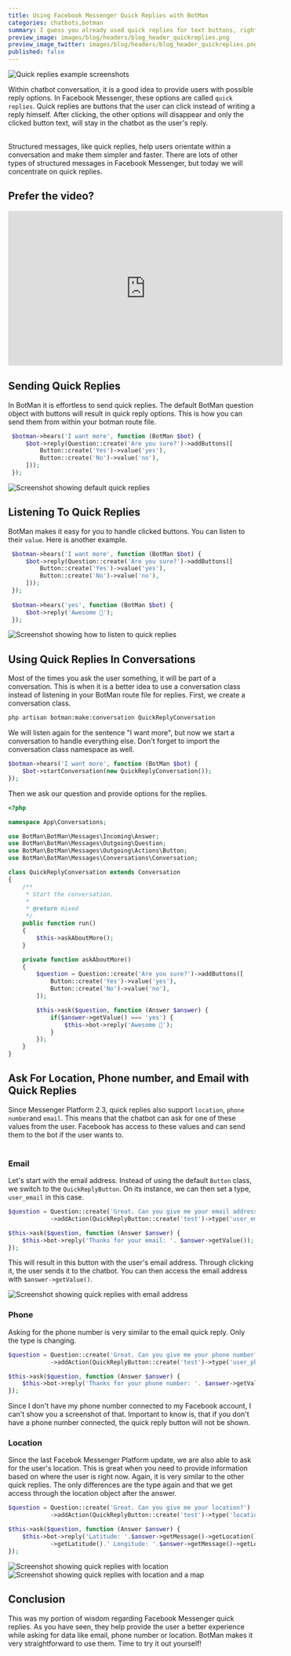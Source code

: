 ```yaml
---
title: Using Facebook Messenger Quick Replies with BotMan
categories: chatbots,botman
summary: I guess you already used quick replies for text buttons, right? But did you know that you can ask the user for email, phone number, and current location? It is time to give you a refresh of Facebook Messenger quick replies and how they work in the BotMan chatbot framework.
preview_image: images/blog/headers/blog_header_quickreplies.png
preview_image_twitter: images/blog/headers/blog_header_quickreplies.png
published: false
---
```


<img class="blogimage" alt="Quick replies example screenshots" src="/images/blog/headers/blog_header_quickreplies.png" />

Within chatbot conversation, it is a good idea to provide users with possible reply options. In Facebook Messenger, these options are called `quick replies`. Quick replies are buttons that the user can click instead of writing a reply himself. After clicking, the other options will disappear and only the clicked button text, will stay in the chatbot as the user's reply.<br /><br />

Structured messages, like quick replies, help users orientate within a conversation and make them simpler and faster. There are lots of other types of structured messages in Facebook Messenger, but today we will concentrate on quick replies.

## Prefer the video?

<iframe width="560" height="315" src="https://www.youtube.com/embed/tSnoNWUoirI?rel=0&amp;showinfo=0" frameborder="0" allow="autoplay; encrypted-media" allowfullscreen></iframe>

## Sending Quick Replies

In BotMan it is effortless to send quick replies. The default BotMan question object with buttons will result in quick reply options. This is how you can send them from within your botman route file.

```php
 $botman->hears('I want more', function (BotMan $bot) {
     $bot->reply(Question::create('Are you sure?')->addButtons([
         Button::create('Yes')->value('yes'),
         Button::create('No')->value('no'),
     ]));
 });
```

<img class="blogimage" alt="Screenshot showing default quick replies" src="/images/blog/quickreplies_default.png" />

## Listening To Quick Replies

BotMan makes it easy for you to handle clicked buttons. You can listen to their `value`. Here is another example.

```php
 $botman->hears('I want more', function (BotMan $bot) {
     $bot->reply(Question::create('Are you sure?')->addButtons([
         Button::create('Yes')->value('yes'),
         Button::create('No')->value('no'),
     ]));
 });
 
 $botman->hears('yes', function (BotMan $bot) {
     $bot->reply('Awesome 🤘');
 });
```

<img class="blogimage" alt="Screenshot showing how to listen to quick replies" src="/images/blog/quickreplies_listen.png" />

## Using Quick Replies In Conversations

Most of the times you ask the user something, it will be part of a conversation. This is when it is a better idea to use a conversation class instead of listening in your BotMan route file for replies. First, we create a conversation class.

```bash
php artisan botman:make:conversation QuickReplyConversation
```

We will listen again for the sentence "I want more", but now we start a conversation to handle everything else. Don't forget to import the conversation class namespace as well.

```php
$botman->hears('I want more', function (BotMan $bot) {
    $bot->startConversation(new QuickReplyConversation());
});
```

Then we ask our question and provide options for the replies.

```php
<?php

namespace App\Conversations;

use BotMan\BotMan\Messages\Incoming\Answer;
use BotMan\BotMan\Messages\Outgoing\Question;
use BotMan\BotMan\Messages\Outgoing\Actions\Button;
use BotMan\BotMan\Messages\Conversations\Conversation;

class QuickReplyConversation extends Conversation
{
    /**
     * Start the conversation.
     *
     * @return mixed
     */
    public function run()
    {
        $this->askAboutMore();
    }

    private function askAboutMore()
    {
        $question = Question::create('Are you sure?')->addButtons([
            Button::create('Yes')->value('yes'),
            Button::create('No')->value('no'),
        ]);

        $this->ask($question, function (Answer $answer) {
            if($answer->getValue() === 'yes') {
                $this->bot->reply('Awesome 🤘');
            }
        });
    }
}
```

## Ask For Location, Phone number, and Email with Quick Replies

Since Messenger Platform 2.3, quick replies also support `location`, `phone number`and `email`. This means that the chatbot can ask for one of these values from the user. Facebook has access to these values and can send them to the bot if the user wants to.
<br /><br />
### Email
Let's start with the email address. Instead of using the default `Button` class, we switch to the `QuickReplyButton`. On its instance, we can then set a type, `user_email` in this case.
```php
$question = Question::create('Great. Can you give me your email address?')
            ->addAction(QuickReplyButton::create('test')->type('user_email'));

$this->ask($question, function (Answer $answer) {
    $this->bot->reply('Thanks for your email: '. $answer->getValue());
});
```

This will result in this button with the user's email address. Through clicking it, the user sends it to the chatbot. You can then access the email address with `$answer->getValue()`.

<img class="blogimage" alt="Screenshot showing quick replies with email address" src="/images/blog/quickreplies_email.png" />

### Phone

Asking for the phone number is very similar to the email quick reply. Only the type is changing.

```php
$question = Question::create('Great. Can you give me your phone number?')
            ->addAction(QuickReplyButton::create('test')->type('user_phone_number'));

$this->ask($question, function (Answer $answer) {
    $this->bot->reply('Thanks for your phone number: '. $answer->getValue());
});
```

Since I don't have my phone number connected to my Facebook account, I can't show you a screenshot of that. Important to know is, that if you don't have a phone number connected, the quick reply button will not be shown.

### Location

Since the last Facebok Messenger Platform update, we are also able to ask for the user's location. This is great when you need to provide information based on where the user is right now. Again, it is very similar to the other quick replies. The only differences are the type again and that we get access through the location object after the answer.

```php
$question = Question::create('Great. Can you give me your location?')
            ->addAction(QuickReplyButton::create('test')->type('location'));

$this->ask($question, function (Answer $answer) {
    $this->bot->reply('Latitude: '.$answer->getMessage()->getLocation()
            ->getLatitude().' Longitude: '.$answer->getMessage()->getLocation()->getLongitude());
});
```

<img class="blogimage" alt="Screenshot showing quick replies with location" src="/images/blog/quickreplies_location.png" />

<img class="blogimage" alt="Screenshot showing quick replies with location and a map" src="/images/blog/quickreplies_location_map.png" />

## Conclusion

This was my portion of wisdom regarding Facebook Messenger quick replies. As you have seen, they help provide the user a better experience while asking for data like email, phone number or location. BotMan makes it very straightforward to use them. Time to try it out yourself! 